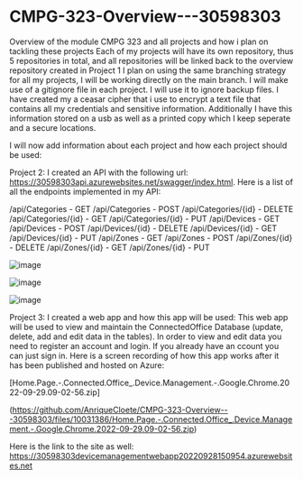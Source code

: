 # CMPG-323-Overview---30598303
Overview of the module CMPG 323 and all projects and how i plan on tackling these projects
Each of my projects will have its own repository, thus 5 repositories in total, and all repositories will be linked back to the overview repository created in Project 1
I plan on using the same branching strategy for all my projects, I will be working directly on the main branch.
I will make use of a gitignore file in each project. I will use it to ignore backup files.
I have created my a ceasar cipher that i use to encrypt a text file that contains all my credentials and sensitive information.
Additionally I have this information stored on a usb as well as a printed copy which I keep seperate and a secure locations.

I will now add information about each project and how each project should be used:

Project 2:
I created an API with the following url: https://30598303api.azurewebsites.net/swagger/index.html. Here is a list of all the endpoints implemented in my API:

/api/Categories - GET
/api/Categories - POST
/api/Categories/{id} - DELETE
/api/Categories/{id} - GET
/api/Categories/{id} - PUT
/api/Devices - GET
/api/Devices - POST
/api/Devices/{id} - DELETE
/api/Devices/{id} - GET
/api/Devices/{id} - PUT
/api/Zones - GET
/api/Zones - POST
/api/Zones/{id} - DELETE
/api/Zones/{id} - GET
/api/Zones/{id} - PUT 

![image](https://user-images.githubusercontent.com/110592885/202443671-53662eba-0f65-48dc-b9f4-3c69a23ae628.png)

![image](https://user-images.githubusercontent.com/110592885/202443709-caa3bf96-84c8-429f-970d-02e1aeb6a681.png)

![image](https://user-images.githubusercontent.com/110592885/202443734-9ec6dfdf-29ca-4e4d-b89b-262151d7da55.png)

Project 3:
I created a web app and how this app will be used: 
This web app will be used to view and maintain the ConnectedOffice Database (update, delete, add and edit data in the tables). In order to view and edit data you need to register an account and login. If you already have an ccount you can just sign in. Here is a screen recording of how this app works after it has been published and hosted on Azure:

[Home.Page.-.Connected.Office_.Device.Management.-.Google.Chrome.2022-09-29.09-02-56.zip]

(https://github.com/AnriqueCloete/CMPG-323-Overview---30598303/files/10031386/Home.Page.-.Connected.Office_.Device.Management.-.Google.Chrome.2022-09-29.09-02-56.zip)

Here is the link to the site as well: https://30598303devicemanagementwebapp20220928150954.azurewebsites.net
